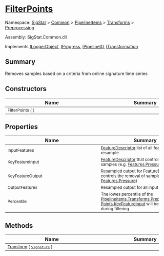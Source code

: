 # [FilterPoints](./FilterPoints.md)

Namespace: [SigStat]() > [Common](./../../../README.md) > [PipelineItems]() > [Transforms]() > [Preprocessing](./README.md)

Assembly: SigStat.Common.dll

Implements [ILoggerObject](./../../../ILoggerObject.md), [IProgress](./../../../Helpers/IProgress.md), [IPipelineIO](./../../../Pipeline/IPipelineIO.md), [ITransformation](./../../../ITransformation.md)

## Summary
Removes samples based on a criteria from online signature time series

## Constructors

| Name | Summary | 
| --- | --- | 
| <div style="width:290px"><sub>FilterPoints (  )</sub></div>| <div style="width:290px"><sub></sub></div>| <br>


## Properties

| Name | Summary | 
| --- | --- | 
| <div style="width:290px"><sub>InputFeatures</sub></div>| <div style="width:290px"><sub>[FeatureDescriptor](https://github.com/hargitomi97/sigstat/blob/master/docs/md/SigStat/Common/FeatureDescriptor.md) list of all features to resample</sub></div>| <br>
| <div style="width:290px"><sub>KeyFeatureInput</sub></div>| <div style="width:290px"><sub>[FeatureDescriptor](https://github.com/hargitomi97/sigstat/blob/master/docs/md/SigStat/Common/FeatureDescriptor.md) that controls the removal of samples (e.g. [Features.Pressure](https://github.com/hargitomi97/sigstat/blob/master/docs/md/SigStat/Common/Features.md))</sub></div>| <br>
| <div style="width:290px"><sub>KeyFeatureOutput</sub></div>| <div style="width:290px"><sub>Resampled output for [FeatureDescriptor](https://github.com/hargitomi97/sigstat/blob/master/docs/md/SigStat/Common/FeatureDescriptor.md) that controls the removal of samples (e.g. [Features.Pressure](https://github.com/hargitomi97/sigstat/blob/master/docs/md/SigStat/Common/Features.md))</sub></div>| <br>
| <div style="width:290px"><sub>OutputFeatures</sub></div>| <div style="width:290px"><sub>Resampled output for all input features</sub></div>| <br>
| <div style="width:290px"><sub>Percentile</sub></div>| <div style="width:290px"><sub>The lowes percentile of the [PipelineItems.Transforms.Preprocessing.FilterPoints.KeyFeatureInput](https://github.com/hargitomi97/sigstat/blob/master/docs/md/SigStat/Common/PipelineItems/Transforms/Preprocessing/FilterPoints.md) will be removed during filtering</sub></div>| <br>


## Methods

| Name | Summary | 
| --- | --- | 
| <div style="width:290px"><sub>[Transform](./Methods/FilterPoints-100663753.md) ( [`Signature`](./../../../Signature.md) )</sub></div>| <div style="width:290px"><sub></sub></div>| <br>


